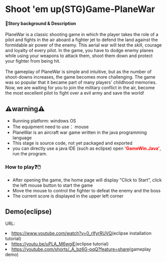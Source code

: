 <h1><strong>Shoot 'em up(STG)Game-PlaneWar</strong></h1>

<h4>💬Story background & Description</h4>
PlaneWar is a classic shooting game in which the player takes the role of a pilot and fights in the air aboard a fighter jet to defend the land against the formidable air power of the enemy. This aerial war will test the skill, courage and loyalty of every pilot. In the game, you have to dodge enemy planes while using your weapons to attack them, shoot them down and protect your fighter from being hit. 
<br></br>
The gameplay of PlaneWar is simple and intuitive, but as the number of shoot-downs increases, the game becomes more challenging. The game was so popular that it became part of many players' childhood memories. Now, we are waiting for you to join the military conflict in the air, become the most excellent pilot to fight over a evil army and save the world! 

<h2>⚠️warning⚠️</h2>
<ul>
<li> Running platform: windows OS</li>
<li> The equipment need to use： mouse</li>
<li>PlaneWar is an aircraft war game written in the java programming language </li>
<li>This stage is source code, not yet packaged and exported </li>
<li>you can directly use a java IDE (such as eclipse) open <font color="red"><strong>'GameWin.Java'</font></strong>, run the program. </li>


</ul>

<h3>How to play❓🖱️</h3>
<ul>
  <li> After opening the game, the home page will display "Click to Start", click the left mouse button to start the game</li>
  <li> Move the mouse to control the fighter to defeat the enemy and the boss</li>
  <li>  The current score is displayed in the upper left corner  </li>
 </ul>
 
 
 
 </ol>
 <h2>Demo(eclipse)</h2>
 <p>URL:</p>
 <li> <a href="https://www.youtube.com/watch?v=0_rIfyrRUVQ">https://www.youtube.com/watch?v=0_rIfyrRUVQ</a>(eclipse installation tutorial)</li>
 <li> <a href="https://youtu.be/uPLA_M6wgiE">https://youtu.be/uPLA_M6wgiE</a>(eclipse tutorial)</li>
 <li> <a href="https://youtube.com/shorts/_A_bz6G-pqQ?feature=share">https://youtube.com/shorts/_A_bz6G-pqQ?feature=share</a>(gameplay demo)</li>
</ol>
